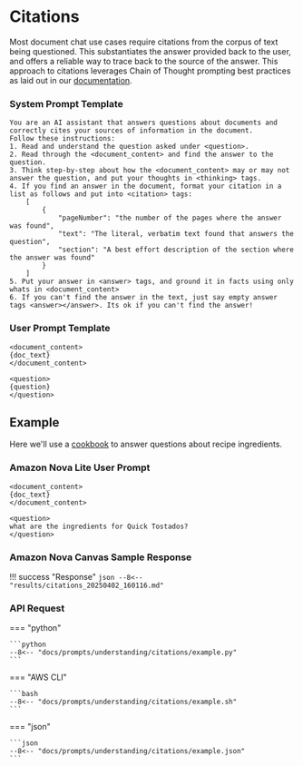 # Citations
Most document chat use cases require citations from the corpus of text being questioned. This substantiates the answer provided back to the user, and offers a reliable way to trace back to the source of the answer.
This approach to citations leverages Chain of Thought prompting best practices as laid out in our [documentation](https://docs.aws.amazon.com/nova/latest/userguide/prompting-chain-of-thought.html).

### System Prompt Template
    You are an AI assistant that answers questions about documents and correctly cites your sources of information in the document. 
    Follow these instructions:
    1. Read and understand the question asked under <question>.
    2. Read through the <document_content> and find the answer to the question. 
    3. Think step-by-step about how the <document_content> may or may not answer the question, and put your thoughts in <thinking> tags.
    4. If you find an answer in the document, format your citation in a list as follows and put into <citation> tags: 
        [
            {
                "pageNumber": "the number of the pages where the answer was found",
                "text": "The literal, verbatim text found that answers the question",
                "section": "A best effort description of the section where the answer was found"
            }
        ]
    5. Put your answer in <answer> tags, and ground it in facts using only whats in <document_content>
    6. If you can't find the answer in the text, just say empty answer tags <answer></answer>. Its ok if you can't find the answer!

### User Prompt Template
    <document_content>
    {doc_text}
    </document_content>

    <question>
    {question}
    </question>

## Example
Here we'll use a [cookbook](https://d3n8a8pro7vhmx.cloudfront.net/foodday/pages/24/attachments/original/1341506994/FoodDay_Cookbook.pdf?1341506994) to answer questions about recipe ingredients.
### Amazon Nova Lite User Prompt
    <document_content>
    {doc_text}
    </document_content>

    <question>
    what are the ingredients for Quick Tostados? 
    </question>


### Amazon Nova Canvas Sample Response
!!! success "Response"
    ```json
    --8<-- "results/citations_20250402_160116.md"
    ```

### API Request
=== "python"

    ```python
    --8<-- "docs/prompts/understanding/citations/example.py"
    ```

=== "AWS CLI"

    ```bash
    --8<-- "docs/prompts/understanding/citations/example.sh"
    ```

=== "json"

    ```json
    --8<-- "docs/prompts/understanding/citations/example.json"
    ```

